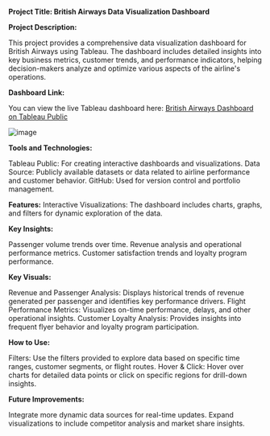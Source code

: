 **Project Title: British Airways Data Visualization Dashboard**

**Project Description:**

This project provides a comprehensive data visualization dashboard for British Airways using Tableau. The dashboard includes detailed insights into key business metrics, customer trends, and performance indicators, helping decision-makers analyze and optimize various aspects of the airline's operations.

**Dashboard Link:**

You can view the live Tableau dashboard here:
[British Airways Dashboard on Tableau Public](https://public.tableau.com/shared/H2SNM3F9B?:display_count=n&:origin=viz_share_link)

![image](https://github.com/user-attachments/assets/8695a836-b5ea-48a7-8a2f-189c9b2fee8d)


**Tools and Technologies:**

Tableau Public: For creating interactive dashboards and visualizations.
Data Source: Publicly available datasets or data related to airline performance and customer behavior.
GitHub: Used for version control and portfolio management.

**Features:**
Interactive Visualizations: The dashboard includes charts, graphs, and filters for dynamic exploration of the data.

**Key Insights:**

Passenger volume trends over time.
Revenue analysis and operational performance metrics.
Customer satisfaction trends and loyalty program performance.

**Key Visuals:**

Revenue and Passenger Analysis: Displays historical trends of revenue generated per passenger and identifies key performance drivers.
Flight Performance Metrics: Visualizes on-time performance, delays, and other operational insights.
Customer Loyalty Analysis: Provides insights into frequent flyer behavior and loyalty program participation.

**How to Use:**

Filters: Use the filters provided to explore data based on specific time ranges, customer segments, or flight routes.
Hover & Click: Hover over charts for detailed data points or click on specific regions for drill-down insights.

**Future Improvements:**

Integrate more dynamic data sources for real-time updates.
Expand visualizations to include competitor analysis and market share insights.
